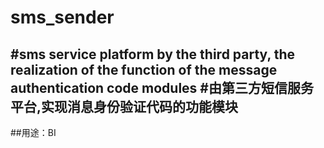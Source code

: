 # sms_sender
#sms service platform by the third party, the realization of the function of the message authentication code modules
#由第三方短信服务平台,实现消息身份验证代码的功能模块
------
##用途：BI
